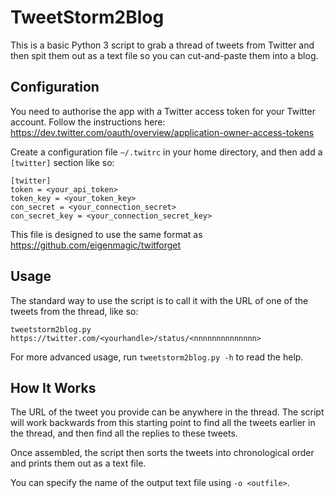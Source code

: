# TweetStorm2Blog

This is a basic Python 3 script to grab a thread of tweets from Twitter
and then spit them out as a text file so you can cut-and-paste them into
a blog.

## Configuration

You need to authorise the app with a Twitter access token for your Twitter account. Follow the instructions here: https://dev.twitter.com/oauth/overview/application-owner-access-tokens

Create a configuration file `~/.twitrc` in your home directory, and then add a
`[twitter]` section like so:

```
[twitter]
token = <your_api_token>
token_key = <your_token_key>
con_secret = <your_connection_secret>
con_secret_key = <your_connection_secret_key>
```

This file is designed to use the same format as https://github.com/eigenmagic/twitforget

## Usage

The standard way to use the script is to call it with the URL of one of the
tweets from the thread, like so:

`tweetstorm2blog.py https://twitter.com/<yourhandle>/status/<nnnnnnnnnnnnnn>`

For more advanced usage, run `tweetstorm2blog.py -h` to read the help.

## How It Works

The URL of the tweet you provide can be anywhere in the thread. The script will
work backwards from this starting point to find all the tweets earlier in the
thread, and then find all the replies to these tweets.

Once assembled, the script then sorts the tweets into chronological order and
prints them out as a text file.

You can specify the name of the output text file using `-o <outfile>`.

